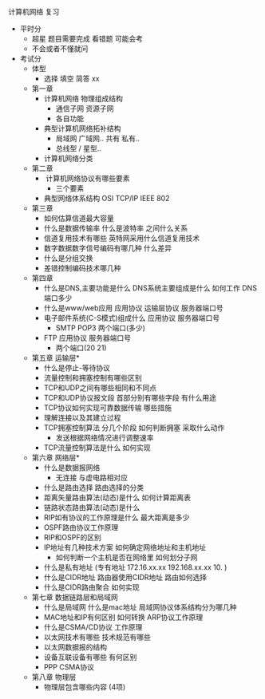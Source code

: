 计算机网络 复习

-   平时分
    -   超星 题目需要完成 看错题 可能会考
    -   不会或者不懂就问
-   考试分
    -   体型
        -   选择 填空 简答 xx
    -   第一章
        -   计算机网络 物理组成结构
            -   通信子网 资源子网
            -   各自功能
        -   典型计算机网络拓补结构
            -   局域网 广域网.. 共有 私有.. 
            -   总线型 / 星型..
        -   计算机网络分类
    -   第二章
        -   ​	计算机网络协议有哪些要素
            -   三个要素
        -   典型网络体系结构 OSI TCP/IP IEEE 802
    -   第三章
        -   如何估算信道最大容量
        -   什么是数据传输率 什么是波特率 之间什么关系
        -   信道复用技术有哪些 英特网采用什么信道复用技术
        -   数字数据数字信号编码有哪几种 什么差异
        -   什么是分组交换
        -   差错控制编码技术哪几种 
    -   第四章
        -   什么是DNS,主要功能是什么 DNS系统主要组成是什么 如何工作 DNS端口多少
        -   什么是www/web应用 应用协议 运输层协议 服务器端口号
        -   电子邮件系统(C-S模式)组成什么 应用协议 服务器端口号
            -   SMTP POP3  两个端口(多少)
        -   FTP 应用协议 服务器端口号
            -   两个端口(20 21)
    -   第五章 运输层*
        -   什么是停止-等待协议
        -   流量控制和拥塞控制有哪些区别
        -   TCP和UDP之间有哪些相同和不同点
        -   TCP和UDP协议报文段 首部分别有哪些字段 有什么用途
        -   TCP协议如何实现可靠数据传输 哪些措施
        -   理解连接以及其建立过程
        -   TCP拥塞控制算法 分几个阶段 如何判断拥塞 采取什么动作
            -   发送根据网络情况进行调整速率
        -   TCP流量控制算法是什么 如何实现
    -   第六章 网络层*
        -   什么是数据报网络
            -   无连接 与虚电路相对应
        -   什么是路由选择 路由选择的分类
        -   距离矢量路由算法(动态)是什么 如何计算距离表
        -   链路状态路由算法(动态)是什么
        -   RIP如有协议的工作原理是什么 最大距离是多少
        -   OSPF路由协议工作原理
        -   RIP和OSPF的区别
        -   IP地址有几种技术方案 如何确定网络地址和主机地址
            -   如何判断一个主机是否在网络里  如何划分子网
        -   什么是私有地址 (专有地址 172.16.xx.xx 192.168.xx.xx 10. )
        -   什么是CIDR地址 路由器使用CIDR地址 路由如何选择
        -   什么是CIDR路由聚合 如何实现
    -   第七章 数据链路层和局域网
        -   什么是局域网 什么是mac地址 局域网协议体系结构分为哪几种
        -   MAC地址和IP有何区别 如何转换  ARP协议工作原理
        -   什么是CSMA/CD协议 工作原理
        -   以太网技术有哪些 技术规范有哪些
        -   以太网数据报的结构
        -   设备互联设备有哪些 有何区别
        -   PPP CSMA协议
    -   第八章 物理层
        -   物理层包含哪些内容 (4项)